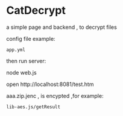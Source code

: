 # CatDecrypt
a simple page and backend , to decrypt files

config file example: 

    app.yml

then run server:

node web.js

open http://localhost:8081/test.htm


aaa.zip.jenc , is encypted ,for example: 

    lib-aes.js/getResult